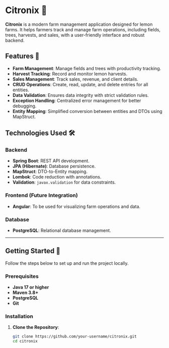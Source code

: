 # Citronix 🍋

**Citronix** is a modern farm management application designed for lemon farms. It helps farmers track and manage farm operations, including fields, trees, harvests, and sales, with a user-friendly interface and robust backend.

## Features 🚀

- **Farm Management**: Manage fields and trees with productivity tracking.
- **Harvest Tracking**: Record and monitor lemon harvests.
- **Sales Management**: Track sales, revenue, and client details.
- **CRUD Operations**: Create, read, update, and delete entries for all entities.
- **Data Validation**: Ensures data integrity with strict validation rules.
- **Exception Handling**: Centralized error management for better debugging.
- **Entity Mapping**: Simplified conversion between entities and DTOs using MapStruct.

## Technologies Used 🛠️

### Backend
- **Spring Boot**: REST API development.
- **JPA (Hibernate)**: Database persistence.
- **MapStruct**: DTO-to-Entity mapping.
- **Lombok**: Code reduction with annotations.
- **Validation**: `javax.validation` for data constraints.

### Frontend (Future Integration)
- **Angular**: To be used for visualizing farm operations and data.

### Database
- **PostgreSQL**: Relational database management.
  
---

## Getting Started 🌱

Follow the steps below to set up and run the project locally.

### Prerequisites

- **Java 17 or higher**
- **Maven 3.8+**
- **PostgreSQL**
- **Git**

### Installation

1. **Clone the Repository**:
   ```bash
   git clone https://github.com/your-username/citronix.git
   cd citronix

